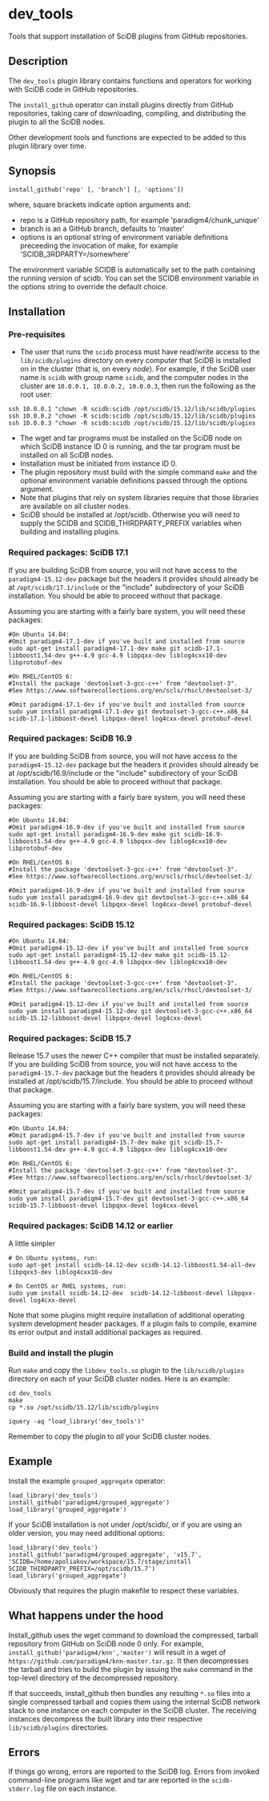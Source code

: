 # dev_tools

Tools that support installation of SciDB plugins from GitHub repositories.

## Description

The `dev_tools` plugin library contains functions and operators for
working with SciDB code in GitHub repositories.

The `install_github` operator can install plugins directly from GitHub
repositories, taking care of downloading, compiling, and distributing the
plugin to all the SciDB nodes.

Other development tools and functions are expected to be added to this plugin
library over time.

## Synopsis
```
install_github('repo' [, 'branch'] [, 'options'])
```
where, square brackets indicate option arguments and:
* repo is a GitHub repository path, for example 'paradigm4/chunk_unique'
* branch is an a GitHub branch, defaults to 'master'
* options is an optional string of environment variable definitions preceeding
  the invocation of make, for example 'SCIDB_3RDPARTY=/somewhere'

The environment variable SCIDB is automatically set to the path containing
the running version of scidb. You can set the SCIDB environment variable
in the options string to override the default choice.

## Installation

### Pre-requisites

* The user that runs the `scidb` process must have read/write access to
the `lib/scidb/plugins` directory on every computer that SciDB is installed on
in the cluster (that is, on every *node*). For example, if the SciDB user name
is `scidb` with group name `scidb`, and the computer nodes in the cluster are
`10.0.0.1, 10.0.0.2, 10.0.0.3`,  then run the following as the root user:
```
ssh 10.0.0.1 "chown -R scidb:scidb /opt/scidb/15.12/lib/scidb/plugins
ssh 10.0.0.2 "chown -R scidb:scidb /opt/scidb/15.12/lib/scidb/plugins
ssh 10.0.0.3 "chown -R scidb:scidb /opt/scidb/15.12/lib/scidb/plugins
```
* The wget and tar programs must be installed on the SciDB node on which SciDB instance ID 0 is running, and the tar program must be installed on all SciDB nodes.
* Installation must be initiated from instance ID 0.
* The plugin repository must build with the simple command `make` and the
optional environment variable definitions passed through the options argument.
* Note that plugins that rely on system libraries require that those libraries are available on all cluster nodes.
* SciDB should be installed at /opt/scidb. Otherwise you will need to supply the SCIDB and SCIDB_THIRDPARTY_PREFIX variables when building and installing plugins.

### Required packages: SciDB 17.1
If you are building SciDB from source, you will not have access to the `paradigm4-15.12-dev` package but the headers it provides should already be at `/opt/scidb/17.1/include` or the "include" subdirectory of your SciDB installation. You should be able to proceed without that package.

Assuming you are starting with a fairly bare system, you will need these packages:
```
#On Ubuntu 14.04:
#Omit paradigm4-17.1-dev if you've built and installed from source
sudo apt-get install paradigm4-17.1-dev make git scidb-17.1-libboost1.54-dev g++-4.9 gcc-4.9 libpqxx-dev liblog4cxx10-dev libprotobuf-dev

#On RHEL/CentOS 6:
#Install the package 'devtoolset-3-gcc-c++' from "devtoolset-3". 
#See https://www.softwarecollections.org/en/scls/rhscl/devtoolset-3/

#Omit paradigm4-17.1-dev if you've built and installed from source
sudo yum install paradigm4-17.1-dev git devtoolset-3-gcc-c++.x86_64 scidb-17.1-libboost-devel libpqxx-devel log4cxx-devel protobuf-devel
```

### Required packages: SciDB 16.9
If you are building SciDB from source, you will not have access to the `paradigm4-15.12-dev` package but the headers it provides should already be at /opt/scidb/16.9/include or the "include" subdirectory of your SciDB installation. You should be able to proceed without that package.

Assuming you are starting with a fairly bare system, you will need these packages:
```
#On Ubuntu 14.04:
#Omit paradigm4-16.9-dev if you've built and installed from source
sudo apt-get install paradigm4-16.9-dev make git scidb-16.9-libboost1.54-dev g++-4.9 gcc-4.9 libpqxx-dev liblog4cxx10-dev libprotobuf-dev

#On RHEL/CentOS 6:
#Install the package 'devtoolset-3-gcc-c++' from "devtoolset-3". 
#See https://www.softwarecollections.org/en/scls/rhscl/devtoolset-3/

#Omit paradigm4-16.9-dev if you've built and installed from source
sudo yum install paradigm4-16.9-dev git devtoolset-3-gcc-c++.x86_64 scidb-16.9-libboost-devel libpqxx-devel log4cxx-devel protobuf-devel
```

### Required packages: SciDB 15.12
```
#On Ubuntu 14.04:
#Omit paradigm4-15.12-dev if you've built and installed from source
sudo apt-get install paradigm4-15.12-dev make git scidb-15.12-libboost1.54-dev g++-4.9 gcc-4.9 libpqxx-dev liblog4cxx10-dev

#On RHEL/CentOS 6:
#Install the package 'devtoolset-3-gcc-c++' from "devtoolset-3". 
#See https://www.softwarecollections.org/en/scls/rhscl/devtoolset-3/

#Omit paradigm4-15.12-dev if you've built and installed from source
sudo yum install paradigm4-15.12-dev git devtoolset-3-gcc-c++.x86_64 scidb-15.12-libboost-devel libpqxx-devel log4cxx-devel
```

### Required packages: SciDB 15.7
Release 15.7 uses the newer C++ compiler that must be installed separately. If you are building SciDB from source, you will not have access to the `paradigm4-15.7-dev` package but the headers it provides should already be installed at /opt/scidb/15.7/include. You should be able to proceed without that package.

Assuming you are starting with a fairly bare system, you will need these packages:
```
#On Ubuntu 14.04:
#Omit paradigm4-15.7-dev if you've built and installed from source
sudo apt-get install paradigm4-15.7-dev make git scidb-15.7-libboost1.54-dev g++-4.9 gcc-4.9 libpqxx-dev liblog4cxx10-dev

#On RHEL/CentOS 6:
#Install the package 'devtoolset-3-gcc-c++' from "devtoolset-3". 
#See https://www.softwarecollections.org/en/scls/rhscl/devtoolset-3/

#Omit paradigm4-15.7-dev if you've built and installed from source
sudo yum install paradigm4-15.7-dev git devtoolset-3-gcc-c++.x86_64 scidb-15.7-libboost-devel libpqxx-devel log4cxx-devel
```

### Required packages: SciDB 14.12 or earlier
A little simpler
```
# On Ubuntu systems, run:
sudo apt-get install scidb-14.12-dev scidb-14.12-libboost1.54-all-dev libpqxx3-dev liblog4cxx10-dev

# On CentOS or RHEL systems, run:
sudo yum install scidb-14.12-dev  scidb-14.12-libboost-devel libpqxx-devel log4cxx-devel
```
Note that some plugins might require installation of additional operating system development
header packages. If a plugin fails to compile, examine its error output and install additional
packages as required.

### Build and install the plugin

Run `make` and copy  the `libdev_tools.so` plugin to the `lib/scidb/plugins`
directory on each of your SciDB cluster nodes. Here is an example:

```
cd dev_tools
make
cp *.so /opt/scidb/15.12/lib/scidb/plugins

iquery -aq "load_library('dev_tools')"
```
Remember to copy the plugin to *all* your SciDB cluster nodes.

## Example

Install the example `grouped_aggregate` operator:

```
load_library('dev_tools')
install_github('paradigm4/grouped_aggregate')
load_library('grouped_aggregate')
```

If your SciDB installation is not under /opt/scidb/, or if you are using an older version, you may need additional options:
```
load_library('dev_tools')
install_github('paradigm4/grouped_aggregate', 'v15.7', 'SCIDB=/home/apoliakov/workspace/15.7/stage/install SCIDB_THIRDPARTY_PREFIX=/opt/scidb/15.7')
load_library('grouped_aggregate')
```
Obviously that requires the plugin makefile to respect these variables.

## What happens under the hood

Install_github uses the wget command to download the compressed, tarball
repository from GitHub on SciDB node 0 only.
For example, `install_github('paradigm4/knn','master')`
will result in a wget of `https://github.com/paradigm4/knn-master.tar.gz`.
It then decompresses the tarball and tries to build the plugin by issuing
the `make` command in the top-level directory of the decompressed
repository.

If that succeeds, install_github then bundles any resulting `*.so` files
into a single compressed tarball and copies them using the internal
SciDB network stack to one instance on each computer in the SciDB cluster.
The receiving instances decompress the built library into their
respective `lib/scidb/plugins` directories.

## Errors

If things go wrong, errors are reported to the SciDB log. Errors from
invoked command-line programs like wget and tar are reported in the
`scidb-stderr.log` file on each instance.
